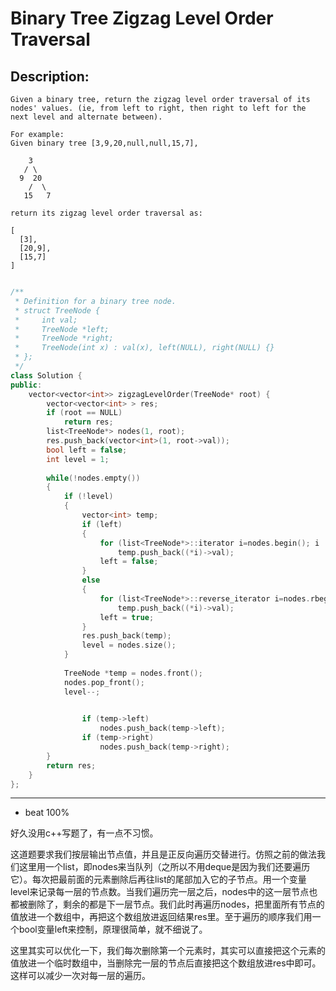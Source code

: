 # Binary Tree Zigzag Level Order Traversal
## Description:
```
Given a binary tree, return the zigzag level order traversal of its nodes' values. (ie, from left to right, then right to left for the next level and alternate between).

For example:
Given binary tree [3,9,20,null,null,15,7],

    3
   / \
  9  20
    /  \
   15   7

return its zigzag level order traversal as:

[
  [3],
  [20,9],
  [15,7]
]
```
```cpp

/**
 * Definition for a binary tree node.
 * struct TreeNode {
 *     int val;
 *     TreeNode *left;
 *     TreeNode *right;
 *     TreeNode(int x) : val(x), left(NULL), right(NULL) {}
 * };
 */
class Solution {
public:
    vector<vector<int>> zigzagLevelOrder(TreeNode* root) {
        vector<vector<int> > res;
        if (root == NULL)
            return res;
        list<TreeNode*> nodes(1, root);
        res.push_back(vector<int>(1, root->val));
        bool left = false;
        int level = 1;
        
        while(!nodes.empty())
        {
            if (!level)
            {
                vector<int> temp;
                if (left)
                {
                    for (list<TreeNode*>::iterator i=nodes.begin(); i != nodes.end(); i++)
                        temp.push_back((*i)->val);
                    left = false;
                }
                else
                {
                    for (list<TreeNode*>::reverse_iterator i=nodes.rbegin(); i != nodes.rend(); i++)
                        temp.push_back((*i)->val);
                    left = true;
                }
                res.push_back(temp);
                level = nodes.size();
            }
            
            TreeNode *temp = nodes.front();
            nodes.pop_front();
            level--;
            

                if (temp->left)
                    nodes.push_back(temp->left);
                if (temp->right)
                    nodes.push_back(temp->right);
        }
        return res;
    }
};
```
*****************************
- beat 100%

好久没用c++写题了，有一点不习惯。

这道题要求我们按层输出节点值，并且是正反向遍历交替进行。仿照之前的做法我们这里用一个list，即nodes来当队列（之所以不用deque是因为我们还要遍历它）。每次把最前面的元素删除后再往list的尾部加入它的子节点。用一个变量level来记录每一层的节点数。当我们遍历完一层之后，nodes中的这一层节点也都被删除了，剩余的都是下一层节点。我们此时再遍历nodes，把里面所有节点的值放进一个数组中，再把这个数组放进返回结果res里。至于遍历的顺序我们用一个bool变量left来控制，原理很简单，就不细说了。

这里其实可以优化一下，我们每次删除第一个元素时，其实可以直接把这个元素的值放进一个临时数组中，当删除完一层的节点后直接把这个数组放进res中即可。这样可以减少一次对每一层的遍历。